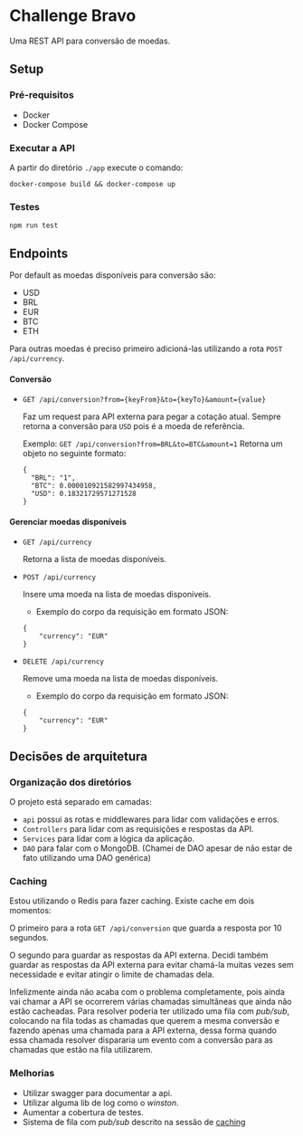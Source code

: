 # Challenge Bravo
Uma REST API para conversão de moedas.

## Setup
### Pré-requisitos

- Docker
- Docker Compose

### Executar a API
A partir do diretório `./app` execute o comando:

`docker-compose build && docker-compose up`

### Testes
`npm run test`

## Endpoints

Por default as moedas disponíveis para conversão são:
- USD
- BRL
- EUR
- BTC
- ETH

Para outras moedas é preciso primeiro adicioná-las utilizando a rota `POST /api/currency`.

#### Conversão

- `GET /api/conversion?from={keyFrom}&to={keyTo}&amount={value}`
    
    Faz um request para API externa para pegar a cotação atual.
    Sempre retorna a conversão para `USD` pois é a moeda de referência.
    
    Exemplo:
    `GET /api/conversion?from=BRL&to=BTC&amount=1`
    Retorna um objeto no seguinte formato:
    ```
    {
      "BRL": "1",
      "BTC": 0.000010921582997434958,
      "USD": 0.18321729571271528
    }
    ```
    
#### Gerenciar moedas disponíveis
- `GET /api/currency`

    Retorna a lista de moedas disponíveis.
    
- `POST /api/currency`
    
    Insere uma moeda na lista de moedas disponíveis.
    
    - Exemplo do corpo da requisição em formato JSON:
    ```
    {
        "currency": "EUR"
    }
    ```

- `DELETE /api/currency`

    Remove uma moeda na lista de moedas disponíveis.
    
    - Exemplo do corpo da requisição em formato JSON:
    ```
    {
        "currency": "EUR"
    }
    ```
    
## Decisões de arquitetura

### Organização dos diretórios

O projeto está separado em camadas: 

- `api` possui as rotas e middlewares para lidar com validações e erros.
- `Controllers` para lidar com as requisições e respostas da API.
- `Services` para lidar com a lógica da aplicação.
- `DAO` para falar com o MongoDB. (Chamei de DAO apesar de não estar de fato utilizando uma DAO genérica)

### Caching

Estou utilizando o Redis para fazer caching. 
Existe cache em dois momentos: 

O primeiro para a rota `GET /api/conversion` que guarda a resposta por 10 segundos.

O segundo para guardar as respostas da API externa.
Decidi também guardar as respostas da API externa para evitar chamá-la muitas vezes sem necessidade e evitar atingir o limite de chamadas dela.

Infelizmente ainda não acaba com o problema completamente, pois ainda vai chamar a API se ocorrerem várias chamadas simultâneas que ainda não estão cacheadas.
Para resolver poderia ter utilizado uma fila com *pub/sub*, colocando na fila todas as chamadas que querem a mesma conversão e fazendo apenas uma chamada para a API externa, 
dessa forma quando essa chamada resolver dispararia um evento com a conversão para as chamadas que estão na fila utilizarem.

### Melhorias

- Utilizar swagger para documentar a api.
- Utilizar alguma lib de log como o *winston*.
- Aumentar a cobertura de testes.
- Sistema de fila com *pub/sub* descrito na sessão de [caching](https://github.com/gustavares/challenge-bravo/tree/master/app#Caching)
